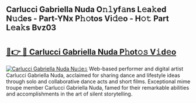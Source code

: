 ## Carlucci Gabriella Nuda O𝚗𝚕yf𝚊ns L𝚎a𝚔ed N𝚞𝚍es - Part-YNx P𝚑𝚘tos Vi𝚍𝚎o - H𝚘𝚝 Part L𝚎a𝚔s Bvz03

# <h2><a href="http://kfahbc.oniu.top/?m=Carlucci+Gabriella+Nuda">🔗👉 🔴 Carlucci Gabriella Nuda P𝚑ot𝚘𝚜 V𝚒d𝚎o</a></h2>

[![Carlucci Gabriella Nuda Nu𝚍e𝚜](https://i.imgur.com/0qMVB7G.gif)](http://kfahbc.oniu.top/?m=Carlucci+Gabriella+Nuda)
Web-based performer and digital artist Carlucci Gabriella Nuda, acclaimed for sharing dance and lifestyle ideas through solo and collaborative dance acts and short films. Exceptional mime troupe member Carlucci Gabriella Nuda, famed for their remarkable abilities and accomplishments in the art of silent storytelling.  
